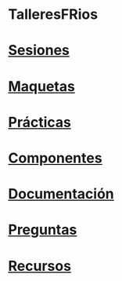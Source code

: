 # TalleresFRios

# [Sesiones](./sesiones.md)

# [Maquetas](./maquetas.md)

# [Prácticas](./practicas.md)

# [Componentes](./componentes.md)

# [Documentación](./documentacion.md)

# [Preguntas](./preguntas.md)

# [Recursos](./recursos.md)
